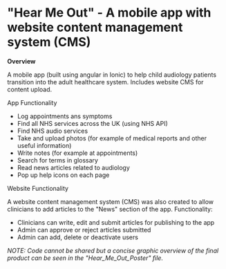 # "Hear Me Out" - A mobile app with website content management system (CMS)

**Overview**

A mobile app (built using angular in Ionic) to help child audiology patients transition into the adult healthcare system. Includes website CMS for content upload. 

App Functionality

* Log appointments ans symptoms
* Find all NHS services across the UK (using NHS API)
* Find NHS audio services
* Take and upload photos (for example of medical reports and other useful information)
* Write notes (for example at appointments)
* Search for terms in glossary
* Read news articles related to audiology
* Pop up help icons on each page

Website Functionality

A website content management system (CMS) was also created to allow clinicians to add articles to the "News" section of the app. Functionality:
* Clinicians can write, edit and submit articles for publishing to the app
* Admin can approve or reject articles submitted
* Admin can add, delete or deactivate users

*NOTE: Code cannot be shared but a concise graphic overview of the final product can be seen in the "Hear_Me_Out_Poster" file.*
